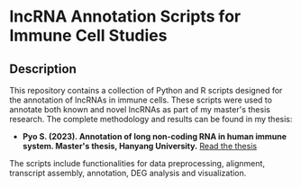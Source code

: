 # lncRNA Annotation Scripts for Immune Cell Studies

## Description
This repository contains a collection of Python and R scripts designed for the annotation of lncRNAs in immune cells. These scripts were used to annotate both known and novel lncRNAs as part of my master's thesis research. The complete methodology and results can be found in my thesis:

- **Pyo S. (2023). Annotation of long non-coding RNA in human immune system. Master's thesis, Hanyang University.** [Read the thesis](https://hanyang.dcollection.net/public_resource/pdf/200000652426_20241008231204.pdf)

The scripts include functionalities for data preprocessing, alignment, transcript assembly, annotation, DEG analysis and visualization.
